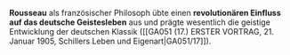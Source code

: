 
**Rousseau** als französischer Philosoph übte einen **revolutionären Einfluss auf das deutsche Geistesleben** aus und prägte wesentlich die geistige Entwicklung der deutschen Klassik ([[GA051 (17.) ERSTER VORTRAG, 21. Januar 1905, Schillers Leben und Eigenart|GA051/17]]).
